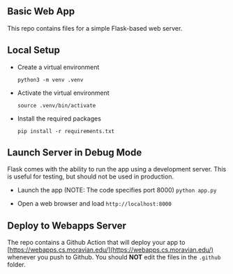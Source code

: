 
## Basic Web App

This repo contains files for a simple Flask-based web server.

## Local Setup

* Create a virtual environment

    `python3 -m venv .venv`

* Activate the virtual environment

    `source .venv/bin/activate`

* Install the required packages

    `pip install -r requirements.txt`


## Launch Server in Debug Mode

Flask comes with the ability to run the app using a development server.  This is useful
for testing, but should not be used in production.


* Launch the app (NOTE: The code specifies port 8000) 
    `python app.py`

* Open a web browser and load `http://localhost:8000` 



## Deploy to Webapps Server

The repo contains a Github Action that will deploy your app to
[https://webapps.cs.moravian.edu/](https://webapps.cs.moravian.edu/)
whenever you push to Github.  You should **NOT** edit the files in the
`.github` folder.

